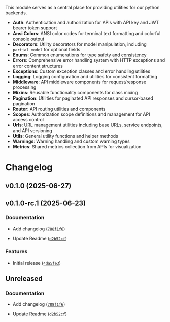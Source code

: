 This module serves as a central place for providing utilities for our python backends.

- **Auth**: Authentication and authorization for APIs with API key and JWT bearer token support
- **Ansi Colors**: ANSI color codes for terminal text formatting and colorful console output
- **Decorators**: Utility decorators for model manipulation, including `partial_model` for optional fields
- **Enums**: Common enumerations for type safety and consistency
- **Errors**: Comprehensive error handling system with HTTP exceptions and error content structures
- **Exceptions**: Custom exception classes and error handling utilities
- **Logging**: Logging configuration and utilities for consistent formatting
- **Middleware**: API middleware components for request/response processing
- **Mixins**: Reusable functionality components for class mixing
- **Pagination**: Utilities for paginated API responses and cursor-based pagination
- **Router**: API routing utilities and components
- **Scopes**: Authorization scope definitions and management for API access control
- **Urls**: URL management utilities including base URLs, service endpoints, and API versioning
- **Utils**: General utility functions and helper methods
- **Warnings**: Warning handling and custom warning types
- **Metrics**: Shared metrics collection from APIs for visualization

# Changelog

<!-- changelog-insertion -->

## v0.1.0 (2025-06-27)


## v0.1.0-rc.1 (2025-06-23)

### Documentation

- Add changelog
  ([`788f1f6`](https://github.com/crypticorn-ai/util-libraries/commit/788f1f670a8a50251401ebd1fc9ab7d2ca855a8d))

- Update Readme
  ([`d2b52cf`](https://github.com/crypticorn-ai/util-libraries/commit/d2b52cfe48de7a8b248ceefbc3bc7007ad21ea72))

### Features

- Initial release
  ([`4da5fe3`](https://github.com/crypticorn-ai/util-libraries/commit/4da5fe3d33abd31b3b35462e93052db0cde077c2))


## Unreleased

### Documentation

- Add changelog
  ([`788f1f6`](https://github.com/crypticorn-ai/util-libraries/commit/788f1f670a8a50251401ebd1fc9ab7d2ca855a8d))

- Update Readme
  ([`d2b52cf`](https://github.com/crypticorn-ai/util-libraries/commit/d2b52cfe48de7a8b248ceefbc3bc7007ad21ea72))

